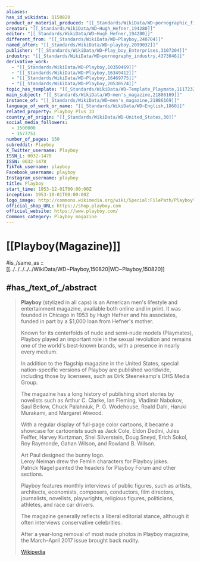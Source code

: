 ```yaml
---
aliases:
has_id_wikidata: Q150820
product_or_material_produced: "[[_Standards/WikiData/WD~pornographic_film,185529]]"
creator: "[[_Standards/WikiData/WD~Hugh_Hefner,194280]]"
editor: "[[_Standards/WikiData/WD~Hugh_Hefner,194280]]"
different_from: "[[_Standards/WikiData/WD~Playboy,240704]]"
named_after: "[[_Standards/WikiData/WD~playboy,2099032]]"
publisher: "[[_Standards/WikiData/WD~Play_boy_Enterprises,3107204]]"
industry: "[[_Standards/WikiData/WD~pornography_industry,4373046]]"
derivative_work:
  - "[[_Standards/WikiData/WD~Playboy,10350469]]"
  - "[[_Standards/WikiData/WD~Playboy,16349412]]"
  - "[[_Standards/WikiData/WD~Playboy,16469775]]"
  - "[[_Standards/WikiData/WD~Playboy,20530574]]"
topic_has_template: "[[_Standards/WikiData/WD~Template_Playmate,11172328]]"
main_subject: "[[_Standards/WikiData/WD~men's_magazine,21886169]]"
instance_of: "[[_Standards/WikiData/WD~men's_magazine,21886169]]"
language_of_work_or_name: "[[_Standards/WikiData/WD~English,1860]]"
related_property: Playboy Plus ID
country_of_origin: "[[_Standards/WikiData/WD~United_States,30]]"
social_media_followers:
  - 1500000
  - 1577753
number_of_pages: 150
subreddit: Playboy
X_Twitter_username: Playboy
ISSN_L: 0032-1478
ISSN: 0032-1478
TikTok_username: playboy
Facebook_username: playboy
Instagram_username: playboy
title: Playboy
start_time: 1953-12-01T00:00:00Z
inception: 1953-10-01T00:00:00Z
logo_image: http://commons.wikimedia.org/wiki/Special:FilePath/Playboy%20logo.svg
official_shop_URL: https://shop.playboy.com
official_website: https://www.playboy.com/
Commons_category: Playboy magazine
---
```


# [[Playboy(Magazine)]] 

#is_/same_as :: [[../../../../../WikiData/WD~Playboy,150820|WD~Playboy,150820]]  

## #has_/text_of_/abstract 

> **Playboy** (stylized in all caps) is an American men's lifestyle and entertainment magazine, 
> available both online and in print. 
> It was founded in Chicago in 1953 by Hugh Hefner and his associates, 
> funded in part by a $1,000 loan from Hefner's mother.
>
> Known for its centerfolds of nude and semi-nude models (Playmates), 
> Playboy played an important role in the sexual revolution 
> and remains one of the world's best-known brands, with a presence in nearly every medium. 
> 
> In addition to the flagship magazine in the United States, 
> special nation-specific versions of Playboy are published worldwide, 
> including those by licensees, such as Dirk Steenekamp's DHS Media Group.
>
> The magazine has a long history of publishing short stories by novelists such as 
> Arthur C. Clarke, Ian Fleming, Vladimir Nabokov, Saul Bellow, Chuck Palahniuk, P. G. Wodehouse, Roald Dahl, Haruki Murakami, and Margaret Atwood. 
> 
> With a regular display of full-page color cartoons, it became a showcase for cartoonists such as 
> Jack Cole, Eldon Dedini, Jules Feiffer, Harvey Kurtzman, Shel Silverstein, Doug Sneyd, Erich Sokol, Roy Raymonde, Gahan Wilson, and Rowland B. Wilson.  
> 
> Art Paul designed the bunny logo.  
> Leroy Neiman drew the Femlin characters for Playboy jokes.  
> Patrick Nagel painted the headers for Playboy Forum and other sections.
>
> Playboy features monthly interviews of public figures, such as 
> artists, architects, economists, composers, conductors, film directors, journalists, novelists, playwrights, religious figures, politicians, athletes, and race car drivers. 
> 
> The magazine generally reflects a liberal editorial stance, 
> although it often interviews conservative celebrities.
>
> After a year-long removal of most nude photos in Playboy magazine, 
> the March–April 2017 issue brought back nudity.
>
> [Wikipedia](https://en.wikipedia.org/wiki/Playboy) 

